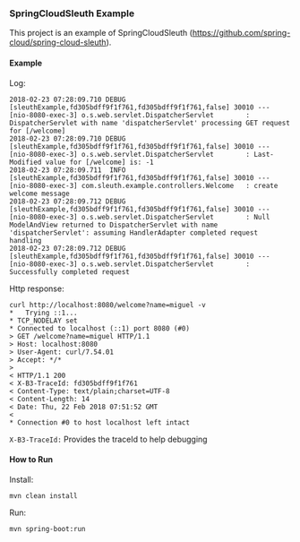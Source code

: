 ### SpringCloudSleuth Example

This project is an example of SpringCloudSleuth (https://github.com/spring-cloud/spring-cloud-sleuth).

#### Example

Log:
````
2018-02-23 07:28:09.710 DEBUG [sleuthExample,fd305bdff9f1f761,fd305bdff9f1f761,false] 30010 --- [nio-8080-exec-3] o.s.web.servlet.DispatcherServlet        : DispatcherServlet with name 'dispatcherServlet' processing GET request for [/welcome]
2018-02-23 07:28:09.710 DEBUG [sleuthExample,fd305bdff9f1f761,fd305bdff9f1f761,false] 30010 --- [nio-8080-exec-3] o.s.web.servlet.DispatcherServlet        : Last-Modified value for [/welcome] is: -1
2018-02-23 07:28:09.711  INFO [sleuthExample,fd305bdff9f1f761,fd305bdff9f1f761,false] 30010 --- [nio-8080-exec-3] com.sleuth.example.controllers.Welcome   : create welcome message
2018-02-23 07:28:09.712 DEBUG [sleuthExample,fd305bdff9f1f761,fd305bdff9f1f761,false] 30010 --- [nio-8080-exec-3] o.s.web.servlet.DispatcherServlet        : Null ModelAndView returned to DispatcherServlet with name 'dispatcherServlet': assuming HandlerAdapter completed request handling
2018-02-23 07:28:09.712 DEBUG [sleuthExample,fd305bdff9f1f761,fd305bdff9f1f761,false] 30010 --- [nio-8080-exec-3] o.s.web.servlet.DispatcherServlet        : Successfully completed request
````

Http response:

```curl
curl http://localhost:8080/welcome?name=miguel -v
*   Trying ::1...
* TCP_NODELAY set
* Connected to localhost (::1) port 8080 (#0)
> GET /welcome?name=miguel HTTP/1.1
> Host: localhost:8080
> User-Agent: curl/7.54.01
> Accept: */*
>
< HTTP/1.1 200
< X-B3-TraceId: fd305bdff9f1f761
< Content-Type: text/plain;charset=UTF-8
< Content-Length: 14
< Date: Thu, 22 Feb 2018 07:51:52 GMT
<
* Connection #0 to host localhost left intact
```

``X-B3-TraceId:`` Provides the traceId to help debugging

#### How to Run

Install:
```
mvn clean install
```

Run:
```
mvn spring-boot:run
```

